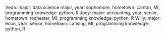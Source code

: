 Veda: major: data science major, year: sophomore, hometown: canton, MI, programming knowedge: python, R
Joey: major: accounting, year: senior, hometown: rochester, MI, programming knowledge: python, R
Willy: major: econ, year: senior, hometown: Lansing, MI, programming knowledge: python, R
